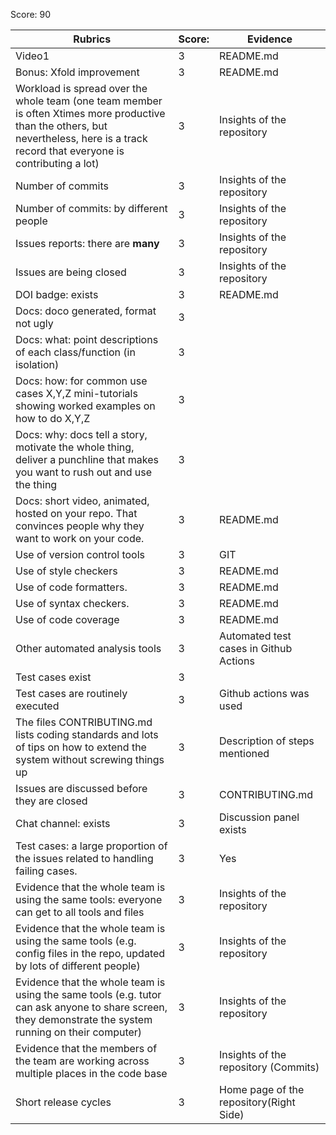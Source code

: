 Score: 90

|Rubrics|Score:|Evidence|
|-----|---------|---------|
|Video1| 3 | README.md | 
Bonus: Xfold improvement | 3 | README.md
|Workload is spread over the whole team (one team member is often Xtimes more productive than the others, but nevertheless, here is a track record that everyone is contributing a lot)| 3 | Insights of the repository |
|Number of commits| 3 | Insights of the repository |
|Number of commits: by different people| 3 | Insights of the repository |
|Issues reports: there are **many**| 3 | Insights of the repository |
|Issues are being closed| 3 | Insights of the repository |
|DOI badge: exists| 3 | README.md |
|Docs: doco generated, format not ugly | 3 |  |
|Docs: what: point descriptions of each class/function (in isolation) | 3 |  |
|Docs: how: for common use cases X,Y,Z mini-tutorials showing worked examples on how to do X,Y,Z| 3 |  |
|Docs: why: docs tell a story, motivate the whole thing, deliver a punchline that makes you want to rush out and use the thing| 3 |  |
|Docs: short video, animated, hosted on your repo. That convinces people why they want to work on your code.| 3 | README.md |
|Use of version control tools| 3 | GIT |
|Use of style checkers | 3 | README.md |
|Use of code formatters. | 3 | README.md |
|Use of syntax checkers. | 3 | README.md |
|Use of code coverage | 3 | README.md |
|Other automated analysis tools| 3 | Automated test cases in Github Actions |
|Test cases exist| 3 |  |
|Test cases are routinely executed| 3 | Github actions was used |
|The files CONTRIBUTING.md lists coding standards and lots of tips on how to extend the system without screwing things up| 3 | Description of steps mentioned |
|Issues are discussed before they are closed| 3 | CONTRIBUTING.md |
|Chat channel: exists| 3 | Discussion panel exists |
|Test cases: a large proportion of the issues related to handling failing cases.| 3 | Yes |
|Evidence that the whole team is using the same tools: everyone can get to all tools and files| 3 | Insights of the repository |
|Evidence that the whole team is using the same tools (e.g. config files in the repo, updated by lots of different people)| 3 | Insights of the repository |
|Evidence that the whole team is using the same tools (e.g. tutor can ask anyone to share screen, they demonstrate the system running on their computer)| 3 | Insights of the repository |
|Evidence that the members of the team are working across multiple places in the code base| 3 | Insights of the repository (Commits) |
|Short release cycles | 3  | Home page of the repository(Right Side) |
